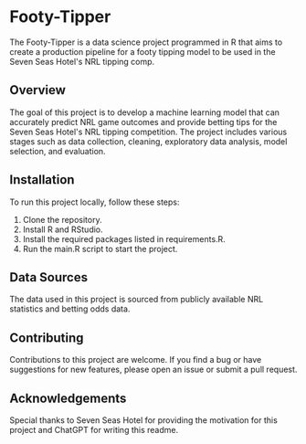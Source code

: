 # Footy-Tipper
The Footy-Tipper is a data science project programmed in R that aims to create a production pipeline for a footy tipping model to be used in the Seven Seas Hotel's NRL tipping comp.

## Overview
The goal of this project is to develop a machine learning model that can accurately predict NRL game outcomes and provide betting tips for the Seven Seas Hotel's NRL tipping competition. The project includes various stages such as data collection, cleaning, exploratory data analysis, model selection, and evaluation.

## Installation
To run this project locally, follow these steps:

1. Clone the repository.
2. Install R and RStudio.
3. Install the required packages listed in requirements.R.
4. Run the main.R script to start the project.

## Data Sources
The data used in this project is sourced from publicly available NRL statistics and betting odds data.

## Contributing
Contributions to this project are welcome. If you find a bug or have suggestions for new features, please open an issue or submit a pull request.

## Acknowledgements
Special thanks to Seven Seas Hotel for providing the motivation for this project and ChatGPT for writing this readme.
